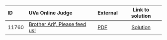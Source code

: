 | ID | UVa Online Judge | External | Link to solution |
|:---|:---|:---|:---:|
| 11760 | [Brother Arif, Please feed us!](https://onlinejudge.org/index.php?option=com_onlinejudge&Itemid=8&category=626&page=show_problem&problem=2860) | [PDF](https://onlinejudge.org/external/117/11760.pdf) | [Solution](https://github.com/versenyi98/uva-solutions/tree/main/solutions/11760%20-%20Brother%20Arif%2C%20Please%20feed%20us%21)|
